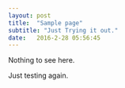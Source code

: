 ```yaml
---
layout: post
title:  "Sample page"
subtitle: "Just Trying it out."
date:   2016-2-28 05:56:45
---
```


Nothing to see here. 

Just testing again.

